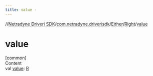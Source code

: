 ```yaml
---
title: value -
---
```

//[Netradyne Driveri SDK](../../../index.md)/[com.netradyne.driverisdk](../../index.md)/[Either](../index.md)/[Right](index.md)/[value](value.md)



# value  
[common]  
Content  
val [value](value.md): [R](index.md)  



